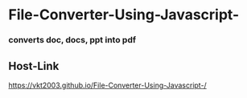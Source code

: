 # File-Converter-Using-Javascript-
### converts doc, docs, ppt into pdf
## Host-Link
https://vkt2003.github.io/File-Converter-Using-Javascript-/
